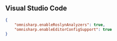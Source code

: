 ## Visual Studio Code

```json
{
    "omnisharp.enableRoslynAnalyzers": true,
    "omnisharp.enableEditorConfigSupport": true
}
```